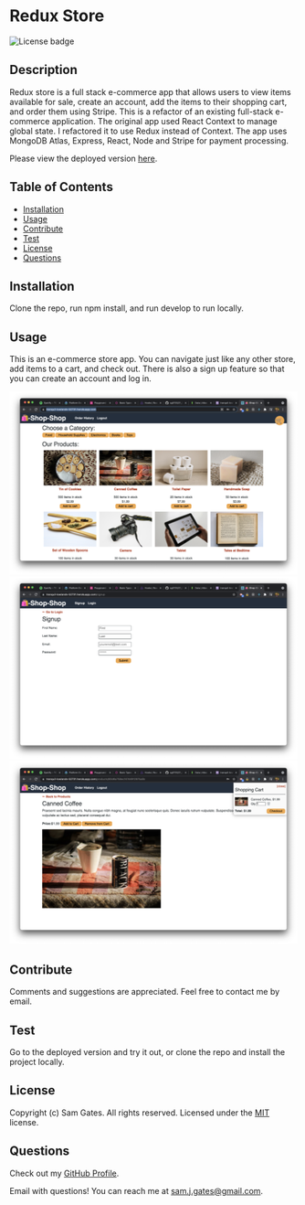 # Redux Store

![License badge](https://img.shields.io/badge/license-MIT-green)

## Description

Redux store is a full stack e-commerce app that allows users to view items available for sale, create an account, add the items to their shopping cart, and order them using Stripe. This is a refactor of an existing full-stack e-commerce application. The original app used React Context to manage global state. I refactored it to use Redux instead of Context. The app uses MongoDB Atlas, Express, React, Node and Stripe for payment processing.

Please view the deployed version [here](https://tranquil-lowlands-52731.herokuapp.com/).

## Table of Contents

- [Installation](#installation)
- [Usage](#usage)
- [Contribute](#contribute)
- [Test](#test)
- [License](#license)
- [Questions](#questions)

## Installation

Clone the repo, run npm install, and run develop to run locally.

## Usage

This is an e-commerce store app. You can navigate just like any other store, add items to a cart, and check out. There is also a sign up feature so that you can create an account and log in.

![Screenshot 1](readme/screen1.png)
![Screenshot 2](readme/screen2.png)
![Screenshot 3](readme/screen3.png)

## Contribute

Comments and suggestions are appreciated. Feel free to contact me by email.

## Test

Go to the deployed version and try it out, or clone the repo and install the project locally.

## License

Copyright (c) Sam Gates. All rights reserved.
Licensed under the [MIT](https://opensource.org/licenses/MIT) license.

## Questions

Check out my [GitHub Profile](https://github.com/sg0703).

Email with questions! You can reach me at sam.j.gates@gmail.com.
